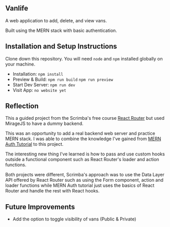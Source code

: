 ## Vanlife

A web application to add, delete, and view vans.

Built using the MERN stack with basic authentication.

## Installation and Setup Instructions

Clone down this repository. You will need `node` and `npm` installed globally on your machine.

- Installation: `npm install`  
- Preview & Build: `npm run build` `npm run preview`
- Start Dev Server: `npm run dev`  
- Visit App: `no website yet`  

## Reflection
This a guided project from the Scrimba's free course [React Router](https://scrimba.com/learn/reactrouter6) but used MirageJS to have a dummy backend. 

This was an opportunity to add a real backend web server and practice MERN stack. I was able to combine the knowledge I've gained from [MERN Auth Tutorial](https://github.com/mauricevalerio/workouts) to this project.

The interesting new thing I've learned is how to pass and use custom hooks outside a functional component such as React Router's loader and action functions.

Both projects were different, Scrimba's approach was to use the Data Layer API offered by React Router such as using the Form component, action and loader functions while MERN Auth tutorial just uses the basics of React Router and handle the rest with React hooks.

## Future Improvements
 - Add the option to toggle visibility of vans (Public & Private)
